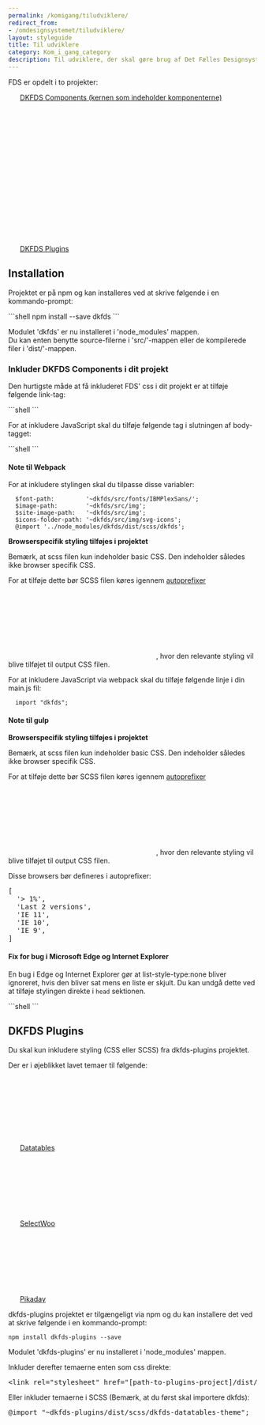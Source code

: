 ```yaml
---
permalink: /komigang/tiludviklere/
redirect_from:
- /omdesignsystemet/tiludviklere/
layout: styleguide
title: Til udviklere
category: Kom_i_gang_category
description: Til udviklere, der skal gøre brug af Det Fælles Designsystem.
---
```


<p>FDS er opdelt i to projekter:</p>
<ul class="nobullet-list">
    <li><a href="https://github.com/detfaellesdesignsystem/dkfds-components" target="_blank" class="icon-link">DKFDS Components (kernen som indeholder komponenterne)<svg class="icon-svg"><use xlink:href="#open-in-new"></use></svg></a></li>
    <li><a href="https://github.com/detfaellesdesignsystem/dkfds-plugins" target="_blank" class="icon-link">DKFDS Plugins<svg class="icon-svg"><use xlink:href="#open-in-new"></use></svg></a></li>
</ul>

<h2>Installation</h2>
<p>Projektet er på npm og kan installeres ved at skrive følgende i en kommando-prompt:</p>
```shell
npm install --save dkfds
```
<p>Modulet 'dkfds' er nu installeret i 'node_modules' mappen.<br>
Du kan enten benytte source-filerne i 'src/'-mappen eller de kompilerede filer i 'dist/'-mappen.</p>

<h3>Inkluder DKFDS Components i dit projekt</h3>
<p>Den hurtigste måde at få inkluderet FDS' css i dit projekt er at tilføje følgende link-tag:</p>
```shell
  <link type='text/css' rel='stylesheet' href='[path to dkfds folder]/dist/css/dkfds.css'>
```
<p>For at inkludere JavaScript skal du tilføje følgende tag i slutningen af body-tagget:</p>
```shell
  <script src='[path to dkfds folder]/dist/js/dkfds.js'></script>
```

<h4>Note til Webpack</h4>
<p>For at inkludere stylingen skal du tilpasse disse variabler:</p>

```shell
  $font-path:         '~dkfds/src/fonts/IBMPlexSans/';
  $image-path:        '~dkfds/src/img';
  $site-image-path:   '~dkfds/src/img';
  $icons-folder-path: '~dkfds/src/img/svg-icons';
  @import '../node_modules/dkfds/dist/scss/dkfds';
```
<p><strong>Browserspecifik styling tilføjes i projektet</strong></p>
<p>Bemærk, at scss filen kun indeholder basic CSS. Den indeholder således ikke browser specifik CSS.</p>
<p>For at tilføje dette bør SCSS filen køres igennem <a href="https://www.npmjs.com/package/autoprefixer" class="icon-link">autoprefixer<svg class="icon-svg"><use xlink:href="#open-in-new"></use></svg></a>, hvor den relevante styling vil blive tilføjet til output CSS filen.</p> 

<p>For at inkludere JavaScript via webpack skal du tilføje følgende linje i din main.js fil:</p>

```shell
  import "dkfds";
```


<h4>Note til gulp</h4>
<p><strong>Browserspecifik styling tilføjes i projektet</strong></p>
<p>Bemærk, at scss filen kun indeholder basic CSS. Den indeholder således ikke browser specifik CSS.</p>
<p>For at tilføje dette bør SCSS filen køres igennem <a href="https://www.npmjs.com/package/gulp-autoprefixer" class="icon-link">autoprefixer<svg class="icon-svg"><use xlink:href="#open-in-new"></use></svg></a>, hvor den relevante styling vil blive tilføjet til output CSS filen.</p>
<p>Disse browsers bør defineres i autoprefixer:</p>
<pre>
[
  '> 1%',
  'Last 2 versions',
  'IE 11',
  'IE 10',
  'IE 9',
]
</pre> 

<h4>Fix for bug i Microsoft Edge og Internet Explorer</h4>
<p>En bug i Edge og Internet Explorer gør at list-style-type:none bliver ignoreret, hvis den bliver sat mens en liste er skjult. Du kan undgå dette ved at tilføje stylingen direkte i <code>head</code> sektionen.</p>
```shell
  <style>
    /* Fixes Edge bug, where list-style-type:none is ignored if it's set after li has been hidden. */   
    ul {
      list-style-type: none;
    }
  </style>
```

<h2>DKFDS Plugins</h2>
<p>Du skal kun inkludere styling (CSS eller SCSS) fra dkfds-plugins projektet.</p>
<p>Der er i øjeblikket lavet temaer til følgende:</p>
<ul class="nobullet-list">
    <li><a href="https://datatables.net/" class="icon-link" target="_blank">Datatables<svg class="icon-svg"><use xlink:href="#open-in-new"></use></svg></a></li>
    <li><a href="https://github.com/woocommerce/selectWoo" target="_blank" class="icon-link">SelectWoo<svg class="icon-svg"><use xlink:href="#open-in-new"></use></svg></a></li>
    <li><a href="https://github.com/Pikaday/Pikaday" target="_blank" class="icon-link">Pikaday<svg class="icon-svg"><use xlink:href="#open-in-new"></use></svg></a></li>
</ul>

<p>dkfds-plugins projektet er tilgængeligt via npm og du kan installere det ved at skrive følgende i en kommando-prompt:</p>

```shell
npm install dkfds-plugins --save
```

<p>Modulet 'dkfds-plugins' er nu installeret i 'node_modules' mappen.<br>
<p>Inkluder derefter temaerne enten som css direkte:</p>

<pre>
&lt;link rel="stylesheet" href="[path-to-plugins-project]/dist/css/dkfds-datatables-theme.standalone.min.css"&gt;
</pre>

<p>Eller inkluder temaerne i SCSS (Bemærk, at du først skal importere dkfds):</p>

<pre>
@import "~dkfds-plugins/dist/scss/dkfds-datatables-theme";
</pre>
